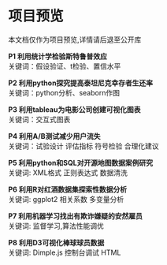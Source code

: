 ﻿# 项目预览
本文档仅作为项目预览,详情请后退至公开库

**P1 利用统计学检验斯特鲁普效应**                  
关键词：假设验证、t检验、置信水平                  

**P2 利用python探究提高泰坦尼克幸存者生还率**                 
关键词：python分析、seaborn作图                 

**P3 利用tableau为电影公司创建可视化图表**                   
关键词：交互式图表                  

**P4 利用A/B测试减少用户流失**                   
关键词：试验设计 评估指标 符号检验 合理化建议                    

**P5 利用python和SQL对开源地图数据案例研究**                 
关键词: XML格式 正则表达式 数据清洗                      
   
**P6 利用R对红酒数据集探索性数据分析**               
关键词: ggplot2  相关系数 多变量分析                

**P7 利用机器学习找出有欺诈嫌疑的安然雇员**              
关键词: 监督学习,算法性能调优

**P8 利用D3可视化棒球球员数据**                 
关键词: Dimple.js  控制台调试 HTML

